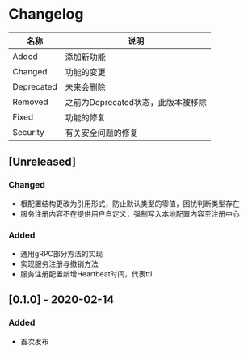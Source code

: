 # Changelog

名称 | 说明
------------|----------
Added       | 添加新功能
Changed     | 功能的变更
Deprecated  | 未来会删除
Removed     | 之前为Deprecated状态，此版本被移除
Fixed       | 功能的修复
Security    | 有关安全问题的修复

## [Unreleased]

### Changed

- 根配置结构更改为引用形式，防止默认类型的零值，困扰判断类型存在
- 服务注册内容不在提供用户自定义，强制写入本地配置内容至注册中心

### Added

- 通用gRPC部分方法的实现
- 实现服务注册与撤销方法
- 服务注册配置新增Heartbeat时间，代表ttl

## [0.1.0] - 2020-02-14

### Added

- 首次发布
